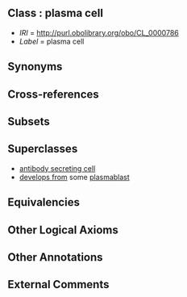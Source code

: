 
## Class : plasma cell

 * *IRI* = http://purl.obolibrary.org/obo/CL_0000786
 * *Label* = plasma cell

## Synonyms


## Cross-references


## Subsets


## Superclasses

 * [antibody secreting cell](../../CL/46/CL_0000946.md)
 * [develops from](../../RO/02/RO_0002202.md) some [plasmablast](../../CL/80/CL_0000980.md)

## Equivalencies


## Other Logical Axioms


## Other Annotations


## External Comments

